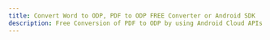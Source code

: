 ---title: Convert Word to ODP, PDF to ODP FREE Converter or Android SDKdescription: Free Conversion of PDF to ODP by using Android Cloud APIs & SDKs. Also Create, Edit & Render Microsoft Word & OpenOffice documents in the Cloud.---